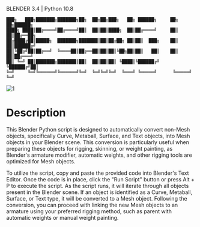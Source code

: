BLENDER 3.4 | Python 10.8
```
███╗   ███╗███████╗███████╗██╗  ██╗██╗███╗   ██╗ ██████╗     ██╗   ██╗██████╗ 
████╗ ████║██╔════╝██╔════╝██║  ██║██║████╗  ██║██╔════╝     ██║   ██║██╔══██╗
██╔████╔██║█████╗  ███████╗███████║██║██╔██╗ ██║██║  ███╗    ██║   ██║██████╔╝
██║╚██╔╝██║██╔══╝  ╚════██║██╔══██║██║██║╚██╗██║██║   ██║    ██║   ██║██╔═══╝ 
██║ ╚═╝ ██║███████╗███████║██║  ██║██║██║ ╚████║╚██████╔╝    ╚██████╔╝██║     
╚═╝     ╚═╝╚══════╝╚══════╝╚═╝  ╚═╝╚═╝╚═╝  ╚═══╝ ╚═════╝      ╚═════╝ ╚═╝                                                                                                                                                                        
```
![1](https://user-images.githubusercontent.com/92639080/228399775-3ae3894b-3112-40a1-8a6b-45f8660d1557.gif)


# Description 

This Blender Python script is designed to automatically convert non-Mesh objects, specifically Curve, Metaball, Surface, and Text objects, into Mesh objects in your Blender scene. This conversion is particularly useful when preparing these objects for rigging, skinning, or weight painting, as Blender's armature modifier, automatic weights, and other rigging tools are optimized for Mesh objects.

To utilize the script, copy and paste the provided code into Blender's Text Editor. Once the code is in place, click the "Run Script" button or press Alt + P to execute the script. As the script runs, it will iterate through all objects present in the Blender scene. If an object is identified as a Curve, Metaball, Surface, or Text type, it will be converted to a Mesh object. Following the conversion, you can proceed with linking the new Mesh objects to an armature using your preferred rigging method, such as parent with automatic weights or manual weight painting.
